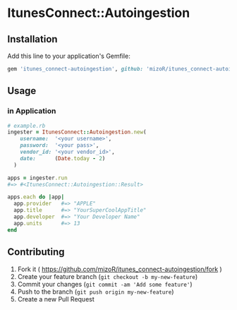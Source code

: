 # ItunesConnect::Autoingestion

## Installation

Add this line to your application's Gemfile:

```ruby
gem 'itunes_connect-autoingestion', github: 'mizoR/itunes_connect-autoingestion'
```

## Usage

### in Application

```rb
# example.rb
ingester = ItunesConnect::Autoingestion.new(
    username:  '<your username>',
    password:  '<your pass>',
    vendor_id: '<your vendor_id>',
    date:      (Date.today - 2)
  )

apps = ingester.run
#=> #<ItunesConnect::Autoingestion::Result>

apps.each do |app|
  app.provider   #=> "APPLE"
  app.title      #=> "YourSuperCoolAppTitle"
  app.developer  #=> "Your Developer Name"
  app.units      #=> 13
end
```

## Contributing

1. Fork it ( https://github.com/mizoR/itunes_connect-autoingestion/fork )
2. Create your feature branch (`git checkout -b my-new-feature`)
3. Commit your changes (`git commit -am 'Add some feature'`)
4. Push to the branch (`git push origin my-new-feature`)
5. Create a new Pull Request
